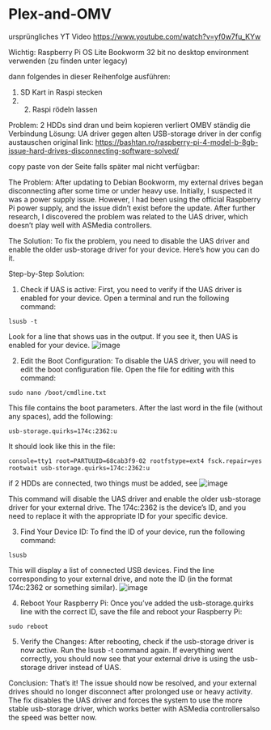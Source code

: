 # Plex-and-OMV
ursprüngliches YT Video
https://www.youtube.com/watch?v=yf0w7fu_KYw

Wichtig: Raspberry Pi OS Lite Bookworm 32 bit no desktop environment verwenden (zu finden unter legacy)

dann folgendes in dieser Reihenfolge ausführen:

1. SD Kart in Raspi stecken
2. 2. Raspi rödeln lassen
 

Problem: 2 HDDs sind dran und beim kopieren verliert OMBV ständig die Verbindung
Lösung: UA driver gegen alten USB-storage driver in der config austauschen 
original link: https://bashtan.ro/raspberry-pi-4-model-b-8gb-issue-hard-drives-disconnecting-software-solved/

copy paste von der Seite falls später mal nicht verfügbar:

The Problem:
After updating to Debian Bookworm, my external drives began disconnecting after some time or under heavy use. Initially, I suspected it was a power supply issue. However, I had been using the official Raspberry Pi power supply, and the issue didn’t exist before the update. After further research, I discovered the problem was related to the UAS driver, which doesn’t play well with ASMedia controllers.

The Solution:
To fix the problem, you need to disable the UAS driver and enable the older usb-storage driver for your device. Here’s how you can do it.

Step-by-Step Solution:
1. Check if UAS is active:
First, you need to verify if the UAS driver is enabled for your device. Open a terminal and run the following command:
```
lsusb -t
```
Look for a line that shows uas in the output. If you see it, then UAS is enabled for your device.
![image](https://github.com/user-attachments/assets/dc85f430-24f1-4351-9291-c5b9f2b40803)

2. Edit the Boot Configuration:
To disable the UAS driver, you will need to edit the boot configuration file. Open the file for editing with this command:
```
sudo nano /boot/cmdline.txt
```
This file contains the boot parameters. After the last word in the file (without any spaces), add the following:
```
usb-storage.quirks=174c:2362:u
```
It should look like this in the file:
```
console=tty1 root=PARTUUID=68cab3f9-02 rootfstype=ext4 fsck.repair=yes rootwait usb-storage.quirks=174c:2362:u
```

if 2 HDDs are connected, two things must be added, see
![image](https://github.com/user-attachments/assets/cef7a10c-7120-496f-b182-242f27ad4793)


This command will disable the UAS driver and enable the older usb-storage driver for your external drive. The 174c:2362 is the device’s ID, and you need to replace it with the appropriate ID for your specific device.

3. Find Your Device ID:
To find the ID of your device, run the following command:
```
lsusb
```
This will display a list of connected USB devices. Find the line corresponding to your external drive, and note the ID (in the format 174c:2362 or something similar).
![image](https://github.com/user-attachments/assets/f5481780-942d-409b-95b3-fbbd91526342)

4. Reboot Your Raspberry Pi:
Once you’ve added the usb-storage.quirks line with the correct ID, save the file and reboot your Raspberry Pi:
```
sudo reboot
```
5. Verify the Changes:
After rebooting, check if the usb-storage driver is now active. Run the lsusb -t command again. If everything went correctly, you should now see that your external drive is using the usb-storage driver instead of UAS.

Conclusion:
That’s it! The issue should now be resolved, and your external drives should no longer disconnect after prolonged use or heavy activity. The fix disables the UAS driver and forces the system to use the more stable usb-storage driver, which works better with ASMedia controllersalso the speed was better now.
